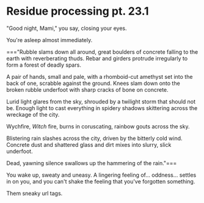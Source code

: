 # Residue processing pt. 23.1

"Good night, Mami," you say, closing your eyes.

You're asleep almost immediately.

\==="Rubble slams down all around, great boulders of concrete falling to the earth with reverberating thuds. Rebar and girders protrude irregularly to form a forest of deadly spars.

A pair of hands, small and pale, with a rhomboid-cut amethyst set into the back of one, scrabble against the ground. Knees slam down onto the broken rubble underfoot with sharp cracks of bone on concrete.

Lurid light glares from the sky, shrouded by a twilight storm that should not be. Enough light to cast everything in spidery shadows skittering across the wreckage of the city.

Wychfire, *Witch* fire, burns in coruscating, rainbow gouts across the sky.

Blistering rain slashes across the city, driven by the bitterly cold wind. Concrete dust and shattered glass and dirt mixes into slurry, slick underfoot.

Dead, yawning silence swallows up the hammering of the rain."===

You wake up, sweaty and uneasy. A lingering feeling of... oddness... settles in on you, and you can't shake the feeling that you've forgotten something.

Them sneaky url tags.
